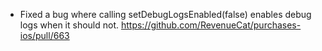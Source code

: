 - Fixed a bug where calling setDebugLogsEnabled(false) enables debug logs when it should not. 
    https://github.com/RevenueCat/purchases-ios/pull/663
